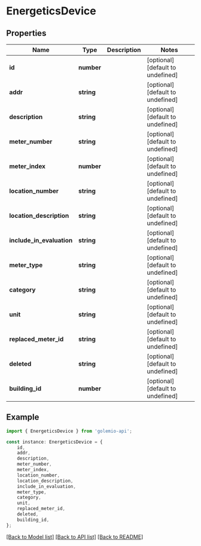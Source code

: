 # EnergeticsDevice


## Properties

Name | Type | Description | Notes
------------ | ------------- | ------------- | -------------
**id** | **number** |  | [optional] [default to undefined]
**addr** | **string** |  | [optional] [default to undefined]
**description** | **string** |  | [optional] [default to undefined]
**meter_number** | **string** |  | [optional] [default to undefined]
**meter_index** | **number** |  | [optional] [default to undefined]
**location_number** | **string** |  | [optional] [default to undefined]
**location_description** | **string** |  | [optional] [default to undefined]
**include_in_evaluation** | **string** |  | [optional] [default to undefined]
**meter_type** | **string** |  | [optional] [default to undefined]
**category** | **string** |  | [optional] [default to undefined]
**unit** | **string** |  | [optional] [default to undefined]
**replaced_meter_id** | **string** |  | [optional] [default to undefined]
**deleted** | **string** |  | [optional] [default to undefined]
**building_id** | **number** |  | [optional] [default to undefined]

## Example

```typescript
import { EnergeticsDevice } from 'golemio-api';

const instance: EnergeticsDevice = {
    id,
    addr,
    description,
    meter_number,
    meter_index,
    location_number,
    location_description,
    include_in_evaluation,
    meter_type,
    category,
    unit,
    replaced_meter_id,
    deleted,
    building_id,
};
```

[[Back to Model list]](../README.md#documentation-for-models) [[Back to API list]](../README.md#documentation-for-api-endpoints) [[Back to README]](../README.md)
